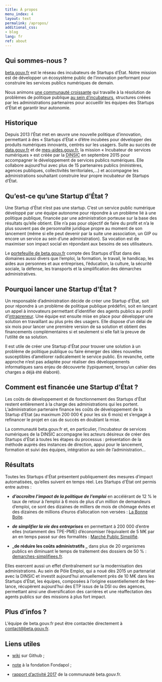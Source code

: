 ```yaml
---
title: À propos
menu_index: 4
layout: text
permalink: /apropos/
additional_css:
- blog
lang: fr
ref: about
---
```


## Qui sommes-nous ?

[beta.gouv.fr](https://beta.gouv.fr/) est le réseau des incubateurs de Startups d’État. Notre mission est de développer un écosystème public de l’innovation performant pour construire les services publics numériques de demain. 

Nous animons [une communauté croissante](https://beta.gouv.fr/communaute/) qui travaille à la résolution de problèmes de politique publique [au sein d’incubateurs](https://beta.gouv.fr/incubateurs/), structures créées par les administrations partenaires pour accueillir les équipes des Startups d'État et garantir leur autonomie. 

## Historique

Depuis 2013 l’État met en œuvre une nouvelle politique d’innovation, permettant à des « Startups d’État » d’être incubées pour développer des produits numériques innovants, centrés sur les usagers. Suite au succès de [data.gouv.fr](https://data.gouv.fr) et de [mes-aides.gouv.fr](https://mes-aides.gouv.fr), la mission « Incubateur de services numériques » est créée par la <abbr title="Direction interministérielle du numérique et du système d'information et de communication">DINSIC</abbr> en septembre 2015 pour accompagner le développement de services publics numériques. Elle collabore aujourd’hui avec plus de 15 partenaires publics (ministères, agences publiques, collectivités territoriales,...) et accompagne les administrations souhaitant construire leur propre incubateur de Startups d’État.

## Qu’est-ce qu’une Startup d'État ?

Une Startup d'État n’est pas une startup. C’est un service public numérique développé par une équipe autonome pour répondre à un problème lié à une politique publique, financée par une administration porteuse sur la base des résultats qu’elle obtient. Elle n’a pas pour objectif de faire du profit et n’a le plus souvent pas de personnalité juridique propre au moment de son lancement (même si elle peut devenir par la suite une association, un GIP ou encore un service au sein d’une administration). Sa vocation est de maximiser son impact social en répondant aux besoins de ses utilisateurs.

Le [portefeuille de beta.gouv.fr](https://beta.gouv.fr/startups/) compte des Startups d'État dans des domaines aussi divers que l’emploi, la formation, le travail, le handicap, les aides aux personnes et aux entreprises, l’éducation, la culture, la sécurité sociale, la défense, les transports et la simplification des démarches administratives. 

## Pourquoi lancer une Startup d'État ?

Un responsable d’administration décide de créer une Startup d'État, soit pour répondre à un problème de politique publique prédéfini, soit en lançant un appel à innovateurs permettant d’identifier des agents publics au profil d’[intrapreneur](https://beta.gouv.fr/2017/02/16/intrapreneur-startup-d-etat.html). Une équipe est ensuite mise en place pour développer une solution en travaillant au plus près des usagers. Elle dispose d’un délai de six mois pour lancer une première version de sa solution et obtient des financements complémentaires si et seulement si elle fait la preuve de l’utilité de sa solution.

Il est utile de créer une Startup d'État pour trouver une solution à un problème de politique publique ou faire émerger des idées nouvelles susceptibles d’améliorer radicalement le service public. En revanche, cette approche n’est pas adaptée pour réaliser des développements informatiques sans enjeu de découverte (typiquement, lorsqu’un cahier des charges a déjà été élaboré).

## Comment est financée une Startup d'État ? 

Les coûts de développement et de fonctionnement des Startups d'État restent entièrement à la charge des administrations qui les portent. L’administration partenaire finance les coûts de développement de la Startup d’Etat (au maximum 200 000 € pour les six 6 mois) et s’engage à refinancer le projet en cas de succès en doublant la mise. 

La communauté beta.gouv.fr et, en particulier, l’incubateur de services numériques de la DINSIC accompagne les acteurs désireux de créer des Startups d'État à toutes les étapes du processus : présentation de la méthode auprès des instances de direction, appui pour le lancement, formation et suivi des équipes, intégration au sein de l’administration... 

## Résultats

Toutes les Startups d'État présentent publiquement des mesures d’impact automatisées, qu’elles suivent en temps réel. Les Startups d'État ont permis entre autres :

* **_d’accroître l’impact de la politique de l’emploi_** en accélérant de 12 % le taux de retour à l’emploi à 6 mois de plus d’un million de demandeurs d’emploi, ce sont des dizaines de milliers de mois de chômage évités et des dizaines de millions d’euros d’allocation non versées  : [La Bonne Boite](https://labonneboite.pole-emploi.fr/).

* **_de simplifier la vie des entreprises_** en permettant à 200 000 d’entre elles (notamment des TPE-PME) d’économiser l’équivalent de 5 M€ par an en temps passé sur des formalités : [Marché Public Simplifié](https://mps.apientreprise.fr/).

* **_de réduire les coûts administratifs _** dans plus de 20 organismes publics en diminuant le temps de traitement des dossiers de 50 % : [demarches-simplifiees.fr](https://www.demarches-simplifiees.fr/).

Elles exercent aussi un effet d’entraînement sur la modernisation des administrations. Au sein de Pôle Emploi, qui a noué dès 2015 un partenariat avec la DINSIC et investit aujourd’hui annuellement près de 10 M€ dans les Startups d'État, les équipes, composées à l’origine essentiellement de free-lance, récupèrent aujourd’hui des ETP issus de la DSI ou des agences, permettant ainsi une diversification des carrières et une réaffectation des agents publics sur des missions à plus fort impact.

## Plus d’infos ?

L’équipe de beta.gouv.fr peut être contactée directement à [contact@beta.gouv.fr](mailto:contact@beta.gouv.fr). 

## Liens utiles

* [wiki](https://github.com/betagouv/beta.gouv.fr/wiki) sur Github ;

* [note](http://www.fondapol.org/etude/pierre-pezziardi-et-henri-verdier-des-startups-detat-a-letat-plateforme/) à la fondation Fondapol ;

* [rapport d’activité 2017](https://beta.gouv.fr/rapportannuel.pdf) de la communauté beta.gouv.fr.
